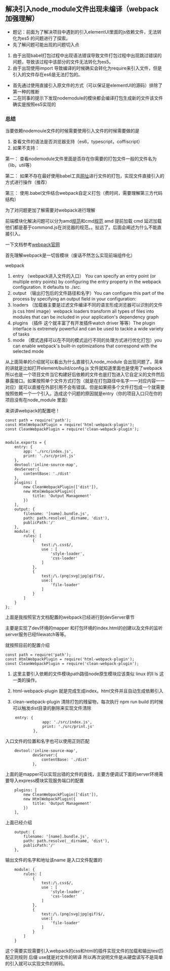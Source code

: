 ## 解决引入node_module文件出现未编译（webpack加强理解）

* 题记：前面为了解决项目中遇到的引入elementUI里面的js依赖文件，无法转化为es5 的问题进行了探索。
* 先了解问题可能出现的问题切入点
1. 由于出现babel打包过程中出现语法错误导致文件打包过程中出现跳过错误的问题，导致该过程中该部分的文件无法转化为es5。
2. 由于出现使用import 导致编译的时候确实会转化为require来引入文件，但是引入的文件存在es6是无法打包的。
* 首先通过使用直接引入原文件的方式（可以保证是elementUI的源码）排除了第一种的推断
* 二在同事的提示下发现nodemodule的模块都会编译打包生成新的文件该文件确实是按照es5实现的

### 总结

当要依赖nodemoule文件的时候需要使用引入文件的时候需要做的是
1. 查看文件的语法是否浏览器支持（es6，typescript，coffiscript）
2. 如果不支持：

第一： 查看nodemodule文件里面是否存在你需要的打包文件一般的文件名为（lib，util等）

第二： 如果不存在最好使用babel工具[网址](http://babeljs.io/repl/)进行文件的打包，实现文件直接引入的方式进行操作（推荐）

第三： 使用.babel文件结合webpack自定义打包（费时间，需要理解第三方代码结构）

为了对问题更加了解需要对webpack进行理解

前端模块化解决问题可以分为amd[规范](https://link.zhihu.com/?target=https%3A//github.com/amdjs/amdjs-api/wiki/AMD)和cmd[规范](https://link.zhihu.com/?target=https%3A//github.com/seajs/seajs/issues/242)
amd 提前加载 cmd 延迟加载 他们都是基于commond.js在浏览器的规范。。扯远了。后面会阐述为什么不能直接引入。

一下文档参考[webpack官网](https://webpack.js.org/concepts/)

首先理解webpack是一切皆模块（废话不然怎么实现前端组件化）

webpack 

1. entry （webpack进入文件的入口） You can specify an entry point (or multiple entry points) by configuring the entry property in the webpack configuration. It defaults to ./src.
2. output （输出打包后的文件路径和名字）You can configure this part of the process by specifying an output field in your configuration:
3. loaders （加载器主要是过滤文件编译不同的语言形成浏览器可以识别的文件js css html image）webpack loaders transform all types of files into modules that can be included in your application's dependency graph 
4. plugins （插件 这个就丰富了有开发插件watch driver 等等）The plugin interface is extremely powerful and can be used to tackle a wide variety of tasks
5. mode （模式选择可以在不同的模式运行不同的处理方式进行优化打包）you can enable webpack's built-in optimizations that correspond with the selected mode


从上面简单的介绍就可以看出为什么直接引入node_module 会出现问题了。简单的讲就是比如打开element/build/config.js 文件就知道里面也是使用了webpack 所以也是一个项目文件当它构建好后依赖的文件也是打包进入它自定义的文件然后暴露接口。如果按照单个文件方式打包（就是在打包路径中名字一一对应内容一一对应）就可以直接在外部引用不会有错误。但是如果把多个文件打包成一个就需要按照依赖一个一个引入。造成这个问题的原因就是entry（你的项目入口只在你的项目没有在node_module 里面）

来讲讲webpack的配置吧！

    const path = require('path');
    const HtmlWebpackPlugin = require('html-webpack-plugin');
    const CleanWebpackPlugin = require('clean-webpack-plugin');


    module.exports = {
        entry: {
            app: './src/index.js',
            print: './src/print.js'
        },
        devtool:'inline-source-map',
        devServer:{
            contentBase: './dist'
        },
        plugins: [
            new CleanWebpackPlugin(['dist']),
            new HtmlWebpackPlugin({
                title: 'Output Management'
            })
        ],
        output: {
            filename: '[name].bundle.js',
            path: path.resolve(__dirname, 'dist'),
            publicPath:'/'
        },
        module: {
            rules: [
                {
                    test:/\.css$/,
                    use : [
                        'style-loader',
                        'css-loader'
                    ]
                },
                {
                    test:/\.(png|svg|jpg|gif)$/,
                    use:[
                        'file-loader'
                    ]
                }
            ]
        }
    };

上面是我按照官方文档配置的webpack已经进行到devServer章节

主要是实现了dev环境的mapper 和打包环境的index.html的创建以及文件的监听server服务已经filewatch等等。

就按照目前的配置介绍

    const path = require('path');
    const HtmlWebpackPlugin = require('html-webpack-plugin');
    const CleanWebpackPlugin = require('clean-webpack-plugin');

1. 这里主要引入依赖的文件模块path路径node原生模块应该类似 linux 的ll ls 这一类的操作。
2. html-webpack-plugin 就是完成生成index。html文件并且自动生成依赖引入
3. clean-webpack-plugin 清除打包的残留物，每次执行 npm run build 的时候可以触发dist目录的删除来实现文件清除

        entry: {
                    app: './src/index.js',
                    print: './src/print.js'
                },

入口文件的位置和名字也可以使用正则匹配

        devtool:'inline-source-map',
                devServer:{
                    contentBase: './dist'
                },

上面的是mapper可以实现出错的文件的查找，主要方便调试下面的server环境需要导入express模块实现服务端口的配置

        plugins: [
            new CleanWebpackPlugin(['dist']),
            new HtmlWebpackPlugin({
                title: 'Output Management'
            })
        ],
上面已经介绍

        output: {
            filename: '[name].bundle.js',
            path: path.resolve(__dirname, 'dist'),
            publicPath:'/'
        },

输出文件的名字和地址该name 是入口文件配置的

        module: {
            rules: [
                {
                    test:/\.css$/,
                    use : [
                        'style-loader',
                        'css-loader'
                    ]
                },
                {
                    test:/\.(png|svg|jpg|gif)$/,
                    use:[
                        'file-loader'
                    ]
                }
            ]
        }

这个需要实现需要引入webpack的css和html的插件实现文件的加载和输出test匹配正则规则 后缀 use就是对文件的转译 所以再次说明文件是从硬盘读写不是简单的引入就可以实现文件的转码。



